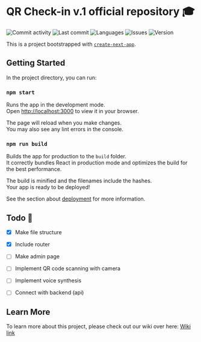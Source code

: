 # QR Check-in v.1 official repository 🎓

![Commit activity](https://img.shields.io/github/commit-activity/w/SKKU-TSC/qr-checkin-frontend?style=for-the-badge&logo=github
)
![Last commit](https://img.shields.io/github/last-commit/SKKU-TSC/qr-checkin-frontend?style=for-the-badge&logo=github
)
![Languages](https://img.shields.io/github/languages/count/SKKU-TSC/qr-checkin-frontend?style=for-the-badge)
![Issues](https://img.shields.io/bitbucket/issues/SKKU-TSC/qr-checkin-frontend?style=for-the-badge)
![Version](https://img.shields.io/github/package-json/v/SKKU-TSC/qr-checkin-frontend?style=for-the-badge)

This is a project bootstrapped with [`create-next-app`](https://github.com/facebook/create-react-app).


## Getting Started

In the project directory, you can run:

### `npm start`

Runs the app in the development mode.\
Open [http://localhost:3000](http://localhost:3000) to view it in your browser.

The page will reload when you make changes.\
You may also see any lint errors in the console.


### `npm run build`

Builds the app for production to the `build` folder.\
It correctly bundles React in production mode and optimizes the build for the best performance.

The build is minified and the filenames include the hashes.\
Your app is ready to be deployed!

See the section about [deployment](https://facebook.github.io/create-react-app/docs/deployment) for more information.


## Todo 🚀

- [x] Make file structure
- [x] Include router
- [ ] Make admin page
- [ ] Implement QR code scanning with camera
- [ ] Implement voice synthesis
- [ ] Connect with backend (api)


## Learn More

To learn more about this project, please check out our wiki over here: [Wiki link](https://github.com/SKKU-TSC/qr-checkin/wiki)